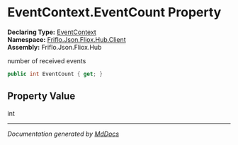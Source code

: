 ﻿<!--  
  <auto-generated>   
    The contents of this file were generated by a tool.  
    Changes to this file may be list if the file is regenerated  
  </auto-generated>   
-->

# EventContext.EventCount Property

**Declaring Type:** [EventContext](../index.md)  
**Namespace:** [Friflo.Json.Fliox.Hub.Client](../../index.md)  
**Assembly:** Friflo.Json.Fliox.Hub

 number of received events 

```csharp
public int EventCount { get; }
```

## Property Value

int

___

*Documentation generated by [MdDocs](https://github.com/ap0llo/mddocs)*
